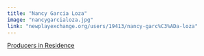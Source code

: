 ```yaml
---
title: "Nancy Garcia Loza"
image: "nancygarcialoza.jpg"
link: "newplayexchange.org/users/19413/nancy-garc%C3%ADa-loza"
---
```


[Producers in Residence](/affiliated-artists/producers-in-residence)